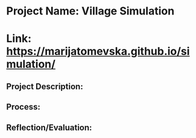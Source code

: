 # Project Name: Village Simulation
# Link: https://marijatomevska.github.io/simulation/

## Project Description: 


## Process: 


## Reflection/Evaluation: 

